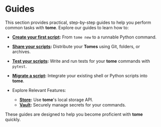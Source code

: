 # Guides

This section provides practical, step-by-step guides to help you perform common
tasks with **tome**. Explore our guides to learn how to:

* **[Create your first script](first_script.md):** From `tome new` to a runnable
  Python command.
* **[Share your scripts](share.md):** Distribute your **Tomes** using Git,
  folders, or archives.
* **[Test your scripts](testing.md):** Write and run tests for your **tome**
  commands with `pytest`.
* **[Migrate a script](migrate_script.md):** Integrate your existing shell or
  Python scripts into **tome**.
* Explore Relevant Features:

    * **[Store](features/store.md):** Use **tome**'s local storage API.
    * **[Vault](features/vault.md):** Securely manage secrets for your commands.

These guides are designed to help you become proficient with **tome** quickly.
